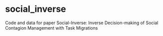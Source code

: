 # social_inverse
Code and data for paper Social-Inverse: Inverse Decision-making of Social Contagion Management with Task Migrations
